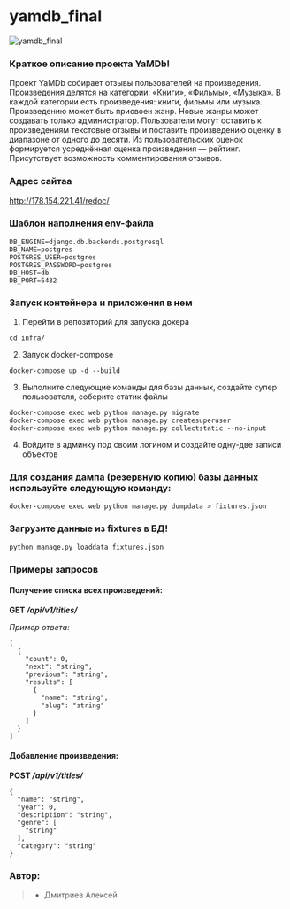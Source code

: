 # yamdb_final
![yamdb_final](https://github.com/van799/yamdb_final/actions/workflows/yamdb_workflow.yml/badge.svg)

### Краткое описание проекта YaMDb!

Проект YaMDb собирает отзывы пользователей на произведения. Произведения делятся на категории: «Книги», «Фильмы», «Музыка». В каждой категории есть произведения: книги, фильмы или музыка. Произведению может быть присвоен жанр. Новые жанры может создавать только администратор. Пользователи могут оставить к произведениям текстовые отзывы и поставить произведению оценку в диапазоне от одного до десяти. Из пользовательских оценок формируется усреднённая оценка произведения — рейтинг. Присутствует возможность комментирования отзывов.

### Адрес сайтаa 
http://178.154.221.41/redoc/

### Шаблон наполнения env-файла

```
DB_ENGINE=django.db.backends.postgresql
DB_NAME=postgres
POSTGRES_USER=postgres
POSTGRES_PASSWORD=postgres
DB_HOST=db
DB_PORT=5432
```


### Запуск контейнера и приложения в нем

1. Перейти в репозиторий для запуска докера

```
cd infra/
```

2. Запуск docker-compose

```
docker-compose up -d --build
```

3. Выполните следующие команды для базы данных, создайте супер пользователя, соберите статик файлы
```
docker-compose exec web python manage.py migrate
docker-compose exec web python manage.py createsuperuser
docker-compose exec web python manage.py collectstatic --no-input
```

4. Войдите в админку под своим логином и создайте одну-две записи объектов


### Для создания дампа (резервную копию) базы данных используйте следующую команду:

```
docker-compose exec web python manage.py dumpdata > fixtures.json
```

### Загрузите данные из fixtures в БД!
```
python manage.py loaddata fixtures.json
```

### Примеры запросов

#### Получение списка всех произведений:
**GET _/api/v1/titles/_**

*Пример ответа:*
```
[
  {
    "count": 0,
    "next": "string",
    "previous": "string",
    "results": [
      {
        "name": "string",
        "slug": "string"
      }
    ]
  }
]
```

#### Добавление произведения:
**POST _/api/v1/titles/_**
```
{
  "name": "string",
  "year": 0,
  "description": "string",
  "genre": [
    "string"
  ],
  "category": "string"
}
```


### Автор:
> - Дмитриев Алексей 